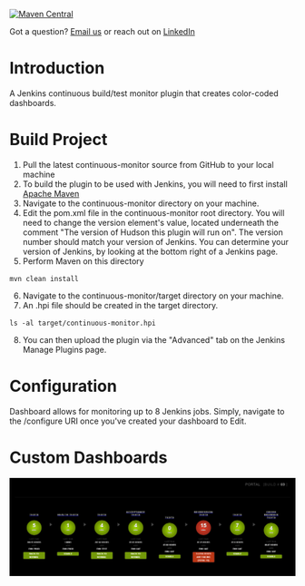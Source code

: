 [![Maven Central](https://maven-badges.herokuapp.com/maven-central/com.pacificwebconsulting.core/continuous-monitor/badge.svg?style=plastic)](https://maven-badges.herokuapp.com/maven-central/com.pacificwebconsulting.core/continuous-monitor)

Got a question?  [Email us](http://www.pacificwebconsulting.com/contact/) or reach out on [LinkedIn](https://www.linkedin.com/in/alombardo/) 

# Introduction
A Jenkins continuous build/test monitor plugin that creates color-coded dashboards.

# Build Project
1.  Pull the latest continuous-monitor source from GitHub to your local machine
2.  To build the plugin to be used with Jenkins, you will need to first install [Apache Maven](http://maven.apache.org/download.cgi/) 
3.  Navigate to the continuous-monitor directory on your machine. 
4.  Edit the pom.xml file in the continuous-monitor root directory.  You will need to change the version element's value, located 
underneath the comment "The version of Hudson this plugin will run on". The version number should match your version 
of Jenkins.  You can determine your version of Jenkins, by looking at the bottom right of a Jenkins page.
5.  Perform Maven on this directory
```
mvn clean install 
``` 
6.  Navigate to the continuous-monitor/target directory on your machine.
7.  An .hpi file should be created in the target directory. 
```
ls -al target/continuous-monitor.hpi
```
8.  You can then upload the plugin via the "Advanced" tab on the Jenkins Manage
Plugins page.

# Configuration
Dashboard allows for monitoring up to 8 Jenkins jobs.  Simply, navigate to the /configure URI once you've created
your dashboard to Edit.

# Custom Dashboards
![Sample](screenshots/sample.png "Sample Custom Dashboard")


